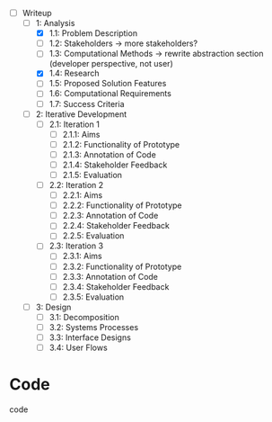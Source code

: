* [ ] Writeup
  * [ ] 1: Analysis
    * [x] 1.1: Problem Description
    * [ ] 1.2: Stakeholders -> more stakeholders?
    * [ ] 1.3: Computational Methods -> rewrite abstraction section (developer perspective, not user)
    * [x] 1.4: Research
    * [ ] 1.5: Proposed Solution Features
    * [ ] 1.6: Computational Requirements
    * [ ] 1.7: Success Criteria
  * [ ] 2: Iterative Development
    * [ ] 2.1: Iteration 1
      * [ ] 2.1.1: Aims
      * [ ] 2.1.2: Functionality of Prototype
      * [ ] 2.1.3: Annotation of Code
      * [ ] 2.1.4: Stakeholder Feedback
      * [ ] 2.1.5: Evaluation
    * [ ] 2.2: Iteration 2
      * [ ] 2.2.1: Aims
      * [ ] 2.2.2: Functionality of Prototype
      * [ ] 2.2.3: Annotation of Code
      * [ ] 2.2.4: Stakeholder Feedback
      * [ ] 2.2.5: Evaluation
    * [ ] 2.3: Iteration 3
      * [ ] 2.3.1: Aims
      * [ ] 2.3.2: Functionality of Prototype
      * [ ] 2.3.3: Annotation of Code
      * [ ] 2.3.4: Stakeholder Feedback
      * [ ] 2.3.5: Evaluation
  * [ ] 3: Design
    * [ ] 3.1: Decomposition
    * [ ] 3.2: Systems Processes
    * [ ] 3.3: Interface Designs
    * [ ] 3.4: User Flows

# Code

code